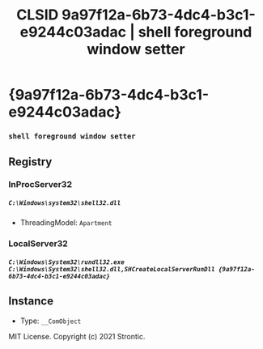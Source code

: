 ﻿---
title: "CLSID 9a97f12a-6b73-4dc4-b3c1-e9244c03adac | shell foreground window setter"
excerpt: What is COM-Object CLSID 9a97f12a-6b73-4dc4-b3c1-e9244c03adac?
---

# {9a97f12a-6b73-4dc4-b3c1-e9244c03adac}

### `shell foreground window setter`

## Registry


### InProcServer32

##### `C:\Windows\system32\shell32.dll`
* ThreadingModel: `Apartment`

### LocalServer32

##### `C:\Windows\System32\rundll32.exe C:\Windows\System32\shell32.dll,SHCreateLocalServerRunDll {9a97f12a-6b73-4dc4-b3c1-e9244c03adac}`

## Instance

* Type: `__ComObject`

MIT License. Copyright (c) 2021 Strontic.


